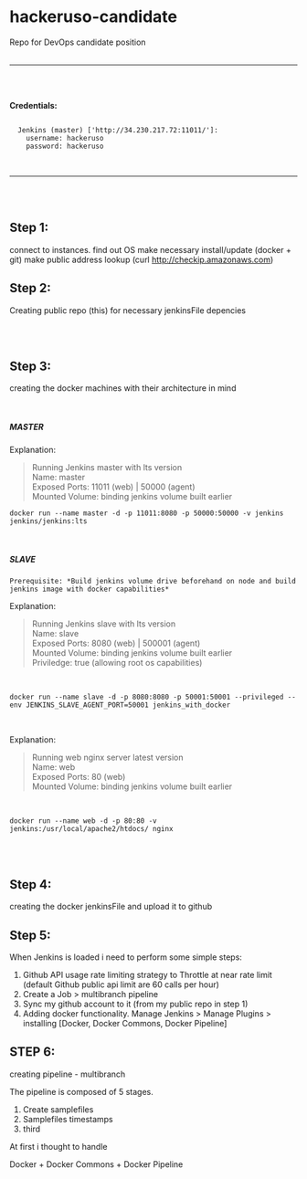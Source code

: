 # hackeruso-candidate
Repo for DevOps candidate position
<br/><br/>

----------
<br/><br/>

**Credentials:**
```

  Jenkins (master) ['http://34.230.217.72:11011/']:
    username: hackeruso
    password: hackeruso

```
<br/>

----------
<br/><br/>

## Step 1:

connect to instances.
find out OS
make necessary install/update (docker + git)
make public address lookup (curl http://checkip.amazonaws.com)

## Step 2:

Creating public repo (this) for necessary jenkinsFile depencies

<br/><br/>

## Step 3:

creating the docker machines with their architecture in mind

<br />

#####  *MASTER*

Explanation:<br />
> Running Jenkins master with lts version<br />
  Name: master<br />
  Exposed Ports: 11011 (web) | 50000 (agent)<br />
  Mounted Volume: binding jenkins volume built earlier<br />

```
docker run --name master -d -p 11011:8080 -p 50000:50000 -v jenkins jenkins/jenkins:lts
```

<br />

##### *SLAVE*

`Prerequisite: *Build jenkins volume drive beforehand on node and build jenkins image with docker capabilities*`

Explanation:<br />
> Running Jenkins slave with lts version<br />
  Name: slave<br />
  Exposed Ports: 8080 (web) | 500001 (agent)<br />
  Mounted Volume: binding jenkins volume built earlier<br />
  Priviledge: true (allowing root os capabilities)<br />

<br />

```
docker run --name slave -d -p 8080:8080 -p 50001:50001 --privileged --env JENKINS_SLAVE_AGENT_PORT=50001 jenkins_with_docker
```

<!-- jenkins/jenkins:lts -->
<!-- -v /var/run/docker.sock:/var/run/docker.sock -->

<br />

Explanation:<br />
> Running web nginx server latest version<br />
  Name: web<br />
  Exposed Ports: 80 (web)<br />
  Mounted Volume: binding jenkins volume built earlier<br />

<br />

```
docker run --name web -d -p 80:80 -v jenkins:/usr/local/apache2/htdocs/ nginx
```

<br/><br/>

## Step 4:

creating the docker jenkinsFile and upload it to github

## Step 5:

When Jenkins is loaded i need to perform some simple steps:
1. Github API usage rate limiting strategy to Throttle at near rate limit (default Github public api limit are 60 calls per hour)
2. Create a Job > multibranch pipeline
3. Sync my github account to it (from my public repo in step 1)
4. Adding docker functionality. Manage Jenkins > Manage Plugins > installing [Docker, Docker Commons, Docker Pipeline]

## STEP 6:

creating pipeline  - multibranch

The pipeline is composed of 5 stages.
1. Create samplefiles
2. Samplefiles timestamps
3. third

At first i thought to handle 



Docker + Docker Commons + Docker Pipeline